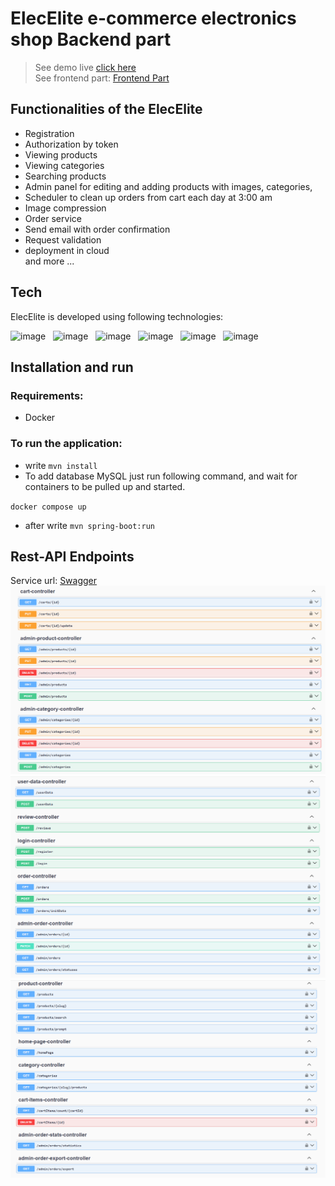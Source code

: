 # ElecElite e-commerce electronics shop Backend part <br>

> See demo live [click here](https://elecelite.onrender.com/ "click to open link") <br>
> See frontend part: [Frontend Part](https://github.com/helter88/shopForntend "click to visit Github repository with frontend part")

## Functionalities of the ElecElite
- Registration
- Authorization by token
- Viewing products
- Viewing categories
- Searching products
- Admin panel for editing and adding products with images, categories,
- Scheduler to clean up orders from cart each day at 3:00 am
- Image compression
- Order service
- Send email with order confirmation
- Request validation
- deployment in cloud <br>
and more ...


## Tech

ElecElite is developed using following technologies: <br>

![image](https://img.shields.io/badge/21-Java-orange?style=for-the-badge) &nbsp;
![image](https://img.shields.io/badge/apache_maven-C71A36?style=for-the-badge&logo=apachemaven&logoColor=white) &nbsp;
![image](https://img.shields.io/badge/Spring_Boot-F2F4F9?style=for-the-badge&logo=spring) &nbsp;
![image](https://img.shields.io/badge/MySQL-4479A1?style=for-the-badge&logo=mysql&logoColor=white) &nbsp;
![image](https://img.shields.io/badge/Liquibase-2962FF?style=for-the-badge&logo=liquibase&logoColor=white) &nbsp;
![image](https://img.shields.io/badge/Docker-2CA5E0?style=for-the-badge&logo=docker&logoColor=white) &nbsp;


## Installation and run

### Requirements:
- Docker

### To run the application:
- write
``
mvn install
``
- To add database MySQL just run following command, and wait for containers to be pulled up and started.

``
docker compose up
``
- after write 
``
mvn spring-boot:run
``

## Rest-API Endpoints

Service url: [Swagger](https://shopbackend-4.onrender.com/swagger-ui/index.html "click to see swagger")
<img src="./readme_images/swagger-1.png" alt="swagger-1">
<img src="./readme_images/swagger-2.png" alt="swagger-2">
<img src="./readme_images/swagger-3.png" alt="swagger-3">
